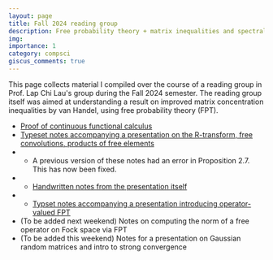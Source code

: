 ```yaml
---
layout: page
title: Fall 2024 reading group
description: Free probability theory + matrix inequalities and spectral graph theory
img:
importance: 1
category: compsci
giscus_comments: true
---
```


This page collects material I compiled over the course of a reading group in Prof. Lap Chi Lau's group during the Fall 2024 semester. The reading group itself was aimed at understanding a result on improved matrix concentration inequalities by van Handel, using free probability theory (FPT).

- <a href="/assets/docs/Proof_of_Continuous_Functional_Calculus.pdf">Proof of continuous functional calculus</a>
- <a href="/assets/docs/FP-notes-4.pdf">Typeset notes accompanying a presentation on the R-transform, free convolutions, products of free elements</a>
- - A previous version of these notes had an error in Proposition 2.7. This has now been fixed.
- - <a href="/assets/docs/FP-presentation-4-updated.pdf">Handwritten notes from the presentation itself</a>
- - <a href="/assets/docs/FP-notes-6.pdf">Typset notes accompanying a presentation introducing operator-valued FPT</a>
- (To be added next weekend) Notes on computing the norm of a free operator on Fock space via FPT
- (To be added this weekend) Notes for a presentation on Gaussian random matrices and intro to strong convergence

